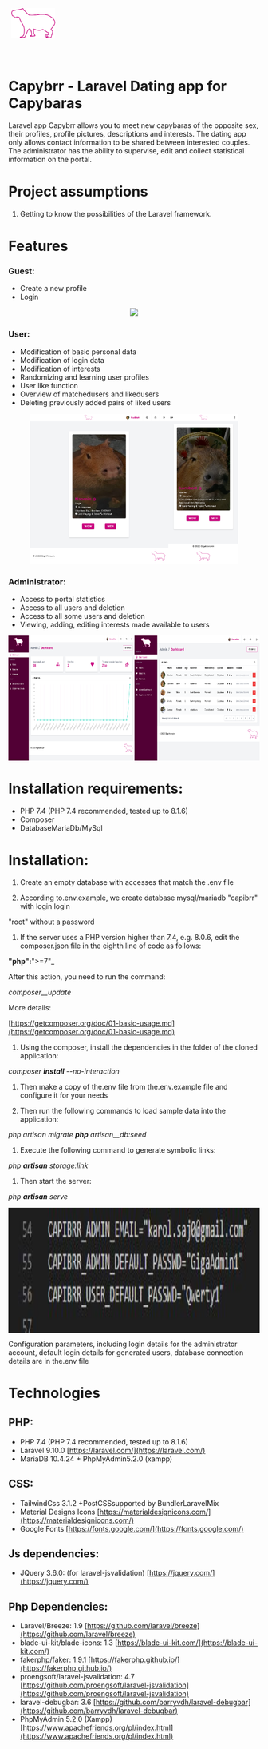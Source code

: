 
<div style="width:100px;height:100px;display:flex;justify-content:center;">

<div>
<img src="./docs/capybara.svg " height="60">
</div>

</div>

# Capybrr - Laravel Dating app for Capybaras

Laravel app Capybrr allows you to meet new capybaras of the opposite sex, their profiles, profile pictures, descriptions and interests. The dating app only allows contact information to be shared between interested couples. The administrator has the ability to supervise, edit and collect statistical information on the portal.

# Project assumptions

1. Getting to know the possibilities of the Laravel framework.

# Features

### Guest:

- Create a new profile
- Login



<center style="justify-content:center;display:flex;" >

<center>
<img src="./docs/capybrr_login.gif" height="300">
</center>

</center>




### User:

- Modification of basic personal data
- Modification of login data
- Modification of interests
- Randomizing and learning user profiles
- User like function
- Overview of matchedusers and likedusers
- Deleting previously added pairs of liked users


<center style="display:flex;justify-content:center; ">
<center>

<img src="./docs/capybrr_profile_1.png" height="300">

</center>
<center >

<img src="./docs/capybrr_profile_2.png" height="300">

</center>
</center>




### Administrator:

- Access to portal statistics
- Access to all users and deletion
- Access to all some users and deletion
- Viewing, adding, editing interests made available to users



<center style="display:flex;justify-content:center;">

<center style="height:250px">

<img src="./docs/admin_panel_1.png" height="250">

</center>
<center style="height:250px">

<img src="./docs/admin_panel_2.png" height="250">

</center>
</center>



# Installation requirements:

- PHP 7.4 (PHP 7.4 recommended, tested up to 8.1.6)
- Composer
- DatabaseMariaDb/MySql

# Installation:

1. Create an empty database with accesses that match the .env file
    
2. According to.env.example, we create database mysql/mariadb "capibrr" with login login
    

"root" without a password

1. If the server uses a PHP version higher than 7.4, e.g. 8.0.6, edit the composer.json file in the eighth line of code as follows:

__"php":__">=7"_

After this action, you need to run the command:

_composer__update_

More details:

[https://getcomposer.org/doc/01-basic-usage.md](https://getcomposer.org/doc/01-basic-usage.md)

1. Using the composer, install the dependencies in the folder of the cloned application:

_composer **install** --no-interaction_

1. Then make a copy of the.env file from the.env.example file and configure it for your needs
    
2. Then run the following commands to load sample data into the application:
    

_php artisan migrate **php** artisan__db:seed_

1. Execute the following command to generate symbolic links:

_php **artisan** storage:link_

1. Then start the server:

_php **artisan** serve_


<center style="height:250px">

<img src="./docs/config.jpg " height="250">

</center>

Configuration parameters, including login details for the administrator account, default login details for generated users, database connection details are in the.env file



# Technologies


## PHP:

- PHP 7.4 (PHP 7.4 recommended, tested up to 8.1.6)
- Laravel 9.10.0 [https://laravel.com/](https://laravel.com/)
- MariaDB 10.4.24 + PhpMyAdmin5.2.0 (xampp)

## CSS:

- TailwindCss 3.1.2 +PostCSSsupported by BundlerLaravelMix 
- Material Designs Icons [https://materialdesignicons.com/](https://materialdesignicons.com/)
- Google Fonts [https://fonts.google.com/](https://fonts.google.com/)

## Js dependencies:

- JQuery 3.6.0: (for laravel-jsvalidation) [https://jquery.com/](https://jquery.com/)

## Php Dependencies:

- Laravel/Breeze: 1.9 [https://github.com/laravel/breeze](https://github.com/laravel/breeze)
- blade-ui-kit/blade-icons: 1.3 [https://blade-ui-kit.com/](https://blade-ui-kit.com/)
- fakerphp/faker: 1.9.1 [https://fakerphp.github.io/](https://fakerphp.github.io/)
- proengsoft/laravel-jsvalidation: 4.7 [https://github.com/proengsoft/laravel-jsvalidation](https://github.com/proengsoft/laravel-jsvalidation)
- laravel-debugbar: 3.6 [https://github.com/barryvdh/laravel-debugbar](https://github.com/barryvdh/laravel-debugbar)
-  PhpMyAdmin 5.2.0 (Xampp)[https://www.apachefriends.org/pl/index.html](https://www.apachefriends.org/pl/index.html)

